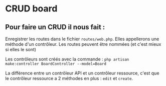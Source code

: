 # CRUD board

## Pour faire un CRUD il nous fait : 
Enregistrer les routes dans le fichier `routes/web.php`. 
Elles appellerons une méthode d'un contrôleur. 
Les routes peuvent être nommées (et c'est mieux si elles le sont)

Les contrôleurs sont créés avec la commande : 
`php artisan make:controller BoardController --model=Board`

La différence entre un contrôleur API et un contrôleur ressource, c'est que le contrôleur ressource a 2 méthodes en plus : `edit` et `create`. 
